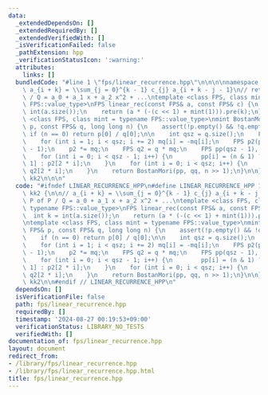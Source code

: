 ```yaml
---
data:
  _extendedDependsOn: []
  _extendedRequiredBy: []
  _extendedVerifiedWith: []
  _isVerificationFailed: false
  _pathExtension: hpp
  _verificationStatusIcon: ':warning:'
  attributes:
    links: []
  bundledCode: "#line 1 \"fps/linear_recurrence.hpp\"\n\n\n\nnamespace kk2 {\n\n//\
    \ a_{i + k} = \\sum_{j = 0}^{k - 1} c_{j} a_{i + k - j - 1}\n// return P of P\
    \ / Q = a_0 + a_1 x + a_2 x^2 + ...\ntemplate <class FPS, class mint = typename\
    \ FPS::value_type>\nFPS linear_rec(const FPS& a, const FPS& c) {\n    int k =\
    \ int(a.size());\n    return (a * (-(c << 1) + mint(1))).pre(k);\n}\n\ntemplate\
    \ <class FPS, class mint = typename FPS::value_type>\nmint BostanMori(const FPS&\
    \ p, const FPS& q, long long n) {\n    assert(!p.empty() && !q.empty());\n   \
    \ if (n == 0) return p[0] / q[0];\n\n    int qsz = q.size();\n    FPS mq(q);\n\
    \    for (int i = 1; i < qsz; i += 2) mq[i] = -mq[i];\n    FPS p2(p);\n    p2.resize(qsz\
    \ - 1);\n    p2 *= mq;\n    FPS q2 = q * mq;\n    FPS pp(qsz - 1), qq(qsz);\n\
    \    for (int i = 0; i < qsz - 1; i++) {\n        pp[i] = (n & 1) ? p2[2 * i +\
    \ 1] : p2[2 * i];\n    }\n    for (int i = 0; i < qsz; i++) {\n        qq[i] =\
    \ q2[2 * i];\n    }\n    return BostanMori(pp, qq, n >> 1);\n}\n\n} // namespace\
    \ kk2\n\n\n"
  code: "#ifndef LINEAR_RECURRENCE_HPP\n#define LINEAR_RECURRENCE_HPP 1\n\nnamespace\
    \ kk2 {\n\n// a_{i + k} = \\sum_{j = 0}^{k - 1} c_{j} a_{i + k - j - 1}\n// return\
    \ P of P / Q = a_0 + a_1 x + a_2 x^2 + ...\ntemplate <class FPS, class mint =\
    \ typename FPS::value_type>\nFPS linear_rec(const FPS& a, const FPS& c) {\n  \
    \  int k = int(a.size());\n    return (a * (-(c << 1) + mint(1))).pre(k);\n}\n\
    \ntemplate <class FPS, class mint = typename FPS::value_type>\nmint BostanMori(const\
    \ FPS& p, const FPS& q, long long n) {\n    assert(!p.empty() && !q.empty());\n\
    \    if (n == 0) return p[0] / q[0];\n\n    int qsz = q.size();\n    FPS mq(q);\n\
    \    for (int i = 1; i < qsz; i += 2) mq[i] = -mq[i];\n    FPS p2(p);\n    p2.resize(qsz\
    \ - 1);\n    p2 *= mq;\n    FPS q2 = q * mq;\n    FPS pp(qsz - 1), qq(qsz);\n\
    \    for (int i = 0; i < qsz - 1; i++) {\n        pp[i] = (n & 1) ? p2[2 * i +\
    \ 1] : p2[2 * i];\n    }\n    for (int i = 0; i < qsz; i++) {\n        qq[i] =\
    \ q2[2 * i];\n    }\n    return BostanMori(pp, qq, n >> 1);\n}\n\n} // namespace\
    \ kk2\n\n#endif // LINEAR_RECURRENCE_HPP\n"
  dependsOn: []
  isVerificationFile: false
  path: fps/linear_recurrence.hpp
  requiredBy: []
  timestamp: '2024-08-27 00:19:53+09:00'
  verificationStatus: LIBRARY_NO_TESTS
  verifiedWith: []
documentation_of: fps/linear_recurrence.hpp
layout: document
redirect_from:
- /library/fps/linear_recurrence.hpp
- /library/fps/linear_recurrence.hpp.html
title: fps/linear_recurrence.hpp
---
```

